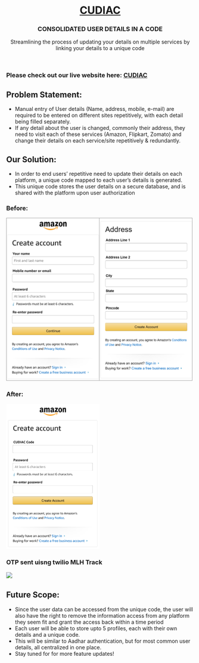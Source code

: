 <h1 align="center"><a href="http://cudiac.co/">CUDIAC</a></h1>
<h3 align="center">CONSOLIDATED USER DETAILS IN A CODE</h3>
<p align="center">Streamlining the process of updating your details on multiple services by linking your details to a unique code</p>

<br>

### Please check out our live website here: <a href="https://hs20230409.pythonanywhere.com/app1/">CUDIAC</a>

## Problem Statement:
- Manual entry of User details (Name, address, mobile, e-mail) are required to be entered on different sites repetitively, with each detail being filled separately.
- If any detail about the user is changed, commonly their address, they need to visit each of these services (Amazon, Flipkart, Zomato) and change their details on each service/site repetitively & redundantly. 
## Our Solution:
- In order to end users’ repetitive need to update their details on each platform, a unique code mapped to each user’s details is generated.
- This unique code stores the user details on a secure database, and is shared with the platform upon user authorization

<h3>Before:</h3>
<img src="./img/Bfr_Full.png" width="500px"></img>
<h3>After:</h3>
<img src="./img/Aftr.png" width="250px"></img>
<h3>OTP sent uisng twilio MLH Track</h3>
<img src="https://user-images.githubusercontent.com/30778907/230761607-bfeeaa36-5e05-4393-ab29-91ee71154159.png" width="250px"></img>


## Future Scope:
- Since the user data can be accessed from the unique code, the user will also have the right to remove the information access from any platform they seem fit and grant the access back within a time period
- Each user will be able to store upto 5 profiles, each with their own details and a unique code. 
- This will be similar to Aadhar authentication, but for most common user details, all centralized in one place.
- Stay tuned for for more feature updates!
